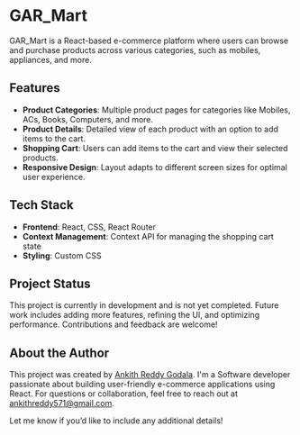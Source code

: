 # GAR_Mart

GAR_Mart is a React-based e-commerce platform where users can browse and purchase products across various categories, such as mobiles, appliances, and more.

## Features

- **Product Categories**: Multiple product pages for categories like Mobiles, ACs, Books, Computers, and more.
- **Product Details**: Detailed view of each product with an option to add items to the cart.
- **Shopping Cart**: Users can add items to the cart and view their selected products.
- **Responsive Design**: Layout adapts to different screen sizes for optimal user experience.

## Tech Stack

- **Frontend**: React, CSS, React Router
- **Context Management**: Context API for managing the shopping cart state
- **Styling**: Custom CSS

## Project Status

This project is currently in development and is not yet completed. Future work includes adding more features, refining the UI, and optimizing performance. Contributions and feedback are welcome!


## About the Author

This project was created by [Ankith Reddy Godala](https://github.com/ankithreddy571). I'm a Software developer passionate about building user-friendly e-commerce applications using React. For questions or collaboration, feel free to reach out at [ankithreddy571@gmail.com](mailto:ankithreddy571@gmail.com).


Let me know if you’d like to include any additional details!
